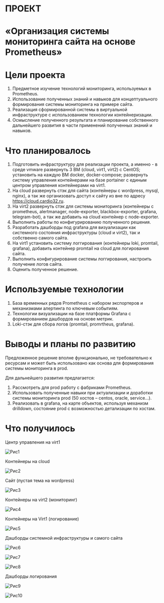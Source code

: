 # ПРОЕКТ
# «Организация системы мониторинга сайта на основе Prometheus»

# Цели проекта

 1. Предметное изучение технологий мониторинга, используемых в Prometheus.
 2. Использование полученных знаний и навыков для концептуального формирования системы мониторинга на примере сайта.
 3. Реализация сформированной системы в виртуальной инфраструктуре с использованием технологии контейнеризации.
 4. Осмысление полученного результата и планирование собственного дальнейшего развития в части применений полученных знаний и навыков.

# Что планировалось

 1. Подготовить инфраструктуру для реализации проекта, а именно - в среде vmware развернуть 3 ВМ (cloud, virt1, virt2) c CentOS; установить на каждую ВМ docker, docker-compose; развернуть систему управления контейнерами на базе portainer с единым центром управления контейнерами на virt1.
 2. На cloud развернуть стэк для сайта (контейнеры с wordpress, mysql, nginx), а так же организовать доступ к сайту из вне по адресу https://cloud.cardio32.ru.
 3. На virt2 развернуть стэк для системы мониторинга (контейнеры с prometheus, alertmanager, node-exporter, blackbox-exporter, grafana, telegram-bot), а так же добавить на cloud контейнер с node-exporter.
 4. Выполнить работы по конфигурированию полученного решения.
 5. Разработать дашборды под grafana для визуализации как системного состояния инфраструктуры (cloud и virt2), так и собственно самого сайта.
 6. На virt1 установить систему логгирования (контейнеры loki, promtail, grafana), добавить контейнер promtail на cloud для логирования сайта.
 7. Выполнить конфигурирование системы логгирования, настроить получение логов сайта.
 8. Оценить полученное решение.

# Используемые технологии

1. База временных рядов Prometheus с набором экспортеров и механизмами алертинга по ключевым событиям.
2. Технологии визуализации на базе платформы Grafana c формированием дашбордов на основе метрик.
3. Loki-стэк для сбора логов (promtail, promrtheus, grafana).

# Выводы и планы по развитию

Предложенное решение вполне функционально, не требовательно к ресурсам и может быть использовано как основа для формирования системы мониторинга в prod.

Для дальнейшего развития предлагается:
1. Рассмотреть для prod работу с фабриками Prometheus.
2. Использовать полученные навыки при актуализации и доработки системы мониторинга prod (50 хостов – centos, oracle, service…).
3. Реализовать в grafana, на карте объектов, используя механизм drilldown, состояние prod с возможностью детализации по хостам.

# Что получилось

Центр управления на virt1

![Рис1](https://user-images.githubusercontent.com/23739863/222130650-91841355-6a2f-4723-9355-12539679d96c.png)

Контейнеры на cloud

![Рис2](https://user-images.githubusercontent.com/23739863/222143624-0396e165-39b6-4a20-b24f-20861344179b.png)

Сайт (пустая тема на wordpress)

![Рис3](https://user-images.githubusercontent.com/23739863/222143813-6b8729af-0e04-458f-aaf7-05fffb500bdb.png)

Контейнеры на virt2 (мониторинг)

![Рис4](https://user-images.githubusercontent.com/23739863/222144106-36fe638e-c024-4fe5-a958-424b2f7b56dc.png)

Контейнеры на Virt1 (логирование)

![Рис5](https://user-images.githubusercontent.com/23739863/222147326-e138fc01-4ad2-4fd2-9e50-f09acb1e9835.png)

Дашборды системной инфраструктуры и самого сайта

![Рис6](https://user-images.githubusercontent.com/23739863/222147681-dfbb7fed-4fcf-4d35-af75-17042b3fb8ee.png)

![Рис7](https://user-images.githubusercontent.com/23739863/222147801-9789dd57-2268-4ce9-9dc5-b160bac580f4.png)

![Рис8](https://user-images.githubusercontent.com/23739863/222147846-9f534172-3edd-4c79-88f3-ca46aabb0379.png)

Дашборды логирования

![Рис9](https://user-images.githubusercontent.com/23739863/222147990-28c1405d-1fb8-4393-b8db-7107ed39915e.png)

![Рис10](https://user-images.githubusercontent.com/23739863/222148064-fe86aa1e-b1ef-4b3f-9507-340501ef5df5.png)
